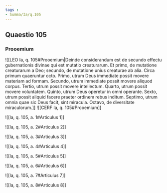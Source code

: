 ```yaml
---
tags : 
- Summa/Ia/q.105
---
```


## Quaestio 105

### Prooemium

![[LEO Ia, q. 105#Prooemium|Deinde considerandum est de secundo effectu gubernationis divinae qui est mutatio creaturarum. Et primo, de mutatione creaturarum a Deo; secundo, de mutatione unius creaturae ab alia. Circa primum quaeruntur octo. Primo, utrum Deus immediate possit movere materiam ad formam. Secundo, utrum immediate possit movere aliquod corpus. Tertio, utrum possit movere intellectum. Quarto, utrum possit movere voluntatem. Quinto, utrum Deus operetur in omni operante. Sexto, utrum possit aliquid facere praeter ordinem rebus inditum. Septimo, utrum omnia quae sic Deus facit, sint miracula. Octavo, de diversitate miraculorum.]]
![[CERF Ia, q. 105#Prooemium]]

![[Ia, q. 105, a. 1#Articulus 1]]

![[Ia, q. 105, a. 2#Articulus 2]]

![[Ia, q. 105, a. 3#Articulus 3]]

![[Ia, q. 105, a. 4#Articulus 4]]

![[Ia, q. 105, a. 5#Articulus 5]]

![[Ia, q. 105, a. 6#Articulus 6]]

![[Ia, q. 105, a. 7#Articulus 7]]

![[Ia, q. 105, a. 8#Articulus 8]]

